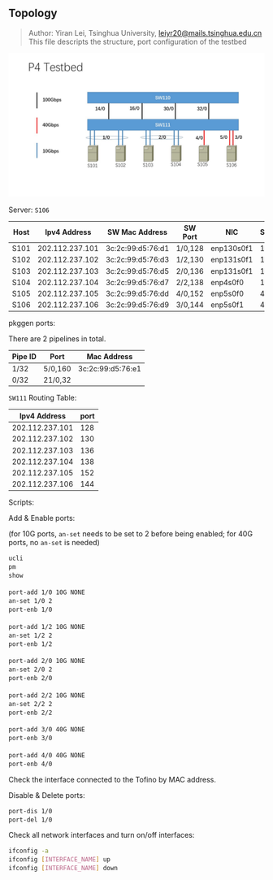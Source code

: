 ## Topology
>Author: Yiran Lei, Tsinghua University, leiyr20@mails.tsinghua.edu.cn
>This file descripts the structure, port configuration of the testbed

![](./trace-topo-2019-12-09.jpg)

Server: `S106`


| Host | Ipv4 Address | SW Mac Address    | SW Port | NIC        | Speed |
| ---- | ------------ | ----------------- | ------- | ---------- | ----- |
| S101 | 202.112.237.101   | 3c:2c:99:d5:76:d1 | 1/0,128 | enp130s0f1 | 10G   |
| S102 | 202.112.237.102   | 3c:2c:99:d5:76:d3 | 1/2,130 | enp131s0f1 | 10G   |
| S103 | 202.112.237.103   | 3c:2c:99:d5:76:d5 | 2/0,136 | enp131s0f1 | 10G   |
| S104 | 202.112.237.104   | 3c:2c:99:d5:76:d7 | 2/2,138 | enp4s0f0   | 10G   |
| S105 | 202.112.237.105   | 3c:2c:99:d5:76:dd | 4/0,152 | enp5s0f0   | 40G   |
| S106 | 202.112.237.106   | 3c:2c:99:d5:76:d9 | 3/0,144 | enp5s0f1   | 40G   |


pkggen ports:

There are 2 pipelines in total.

| Pipe ID | Port    | Mac Address       |
| ------- | ------- | ----------------- |
| 1/32    | 5/0,160 | 3c:2c:99:d5:76:e1 |
| 0/32    | 21/0,32 |                   |

`SW111` Routing Table:

| Ipv4 Address | port |
| ------------ | ---- |
| 202.112.237.101   | 128  |
| 202.112.237.102   | 130  |
| 202.112.237.103   | 136  |
| 202.112.237.104   | 138  |
| 202.112.237.105   | 152  |
| 202.112.237.106   | 144  |


Scripts:

Add & Enable ports:

(for 10G ports, `an-set` needs to be set to 2 before being enabled; for 40G ports, no `an-set` is needed)

```bash
ucli
pm
show

port-add 1/0 10G NONE
an-set 1/0 2
port-enb 1/0

port-add 1/2 10G NONE
an-set 1/2 2
port-enb 1/2

port-add 2/0 10G NONE
an-set 2/0 2
port-enb 2/0

port-add 2/2 10G NONE
an-set 2/2 2
port-enb 2/2

port-add 3/0 40G NONE
port-enb 3/0

port-add 4/0 40G NONE
port-enb 4/0

```

Check the interface connected to the Tofino by MAC address.

Disable & Delete ports:

```bash
port-dis 1/0
port-del 1/0
```

Check all network interfaces and turn on/off interfaces:
```bash
ifconfig -a
ifconfig [INTERFACE_NAME] up
ifconfig [INTERFACE_NAME] down
```